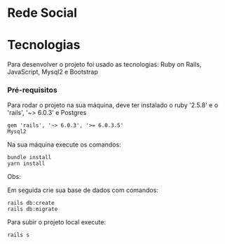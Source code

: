 # Rede Social


# Tecnologias

Para desenvolver o projeto foi usado as tecnologias: Ruby on Rails, JavaScript, Mysql2 e Bootstrap

### Pré-requisitos

Para rodar o projeto na sua máquina, deve ter instalado o ruby '2.5.8' e o 'rails', '~> 6.0.3' e Postgres

```
gem 'rails', '~> 6.0.3', '>= 6.0.3.5'
Mysql2 
```

Na sua máquina execute os comandos:
```
bundle install
yarn install
```

Obs:  
 

Em seguida crie sua base de dados com comandos:

```
rails db:create
rails db:migrate
```
Para subir o projeto local execute:
```
rails s
```

